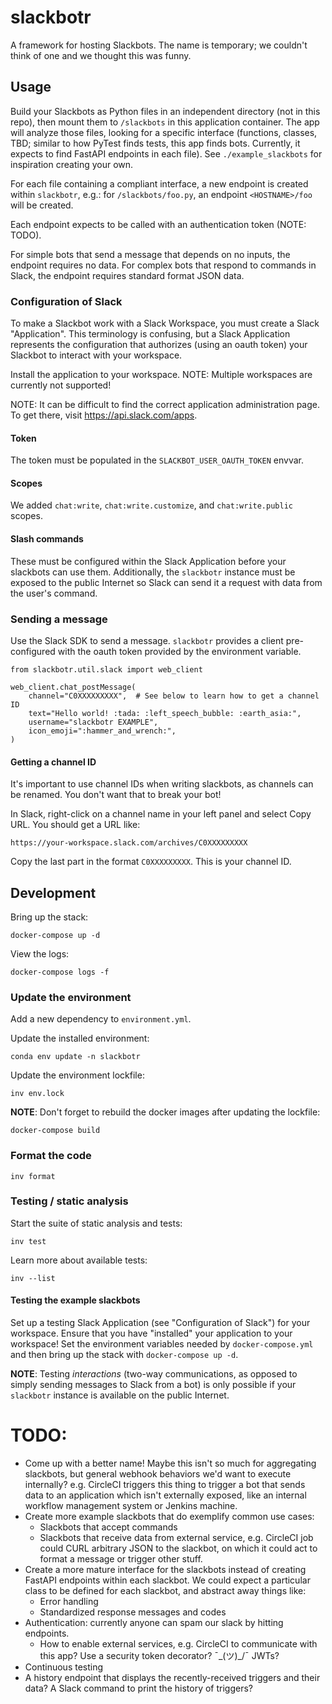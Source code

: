 # slackbotr

A framework for hosting Slackbots. The name is temporary; we couldn't think of one and
we thought this was funny.


## Usage

Build your Slackbots as Python files in an independent directory (not in this repo),
then mount them to `/slackbots` in this application container. The app will analyze
those files, looking for a specific interface (functions, classes, TBD; similar to how
PyTest finds tests, this app finds bots. Currently, it expects to find FastAPI endpoints
in each file). See `./example_slackbots` for inspiration creating your own.

For each file containing a compliant interface, a new endpoint is created within
`slackbotr`, e.g.: for `/slackbots/foo.py`, an endpoint `<HOSTNAME>/foo` will be
created.

Each endpoint expects to be called with an authentication token (NOTE: TODO).

For simple bots that send a message that depends on no inputs, the endpoint requires no
data. For complex bots that respond to commands in Slack, the endpoint requires standard
format JSON data.


### Configuration of Slack

To make a Slackbot work with a Slack Workspace, you must create a Slack "Application".
This terminology is confusing, but a Slack Application represents the configuration that
authorizes (using an oauth token) your Slackbot to interact with your workspace.

Install the application to your workspace. NOTE: Multiple workspaces are currently not
supported!

NOTE: It can be difficult to find the correct application administration page. To get
there, visit <https://api.slack.com/apps>.


#### Token

The token must be populated in the `SLACKBOT_USER_OAUTH_TOKEN` envvar.


#### Scopes

We added `chat:write`, `chat:write.customize`, and `chat:write.public` scopes.


#### Slash commands

These must be configured within the Slack Application before your slackbots can use
them. Additionally, the `slackbotr` instance must be exposed to the public Internet so
Slack can send it a request with data from the user's command.


### Sending a message

Use the Slack SDK to send a message. `slackbotr` provides a client pre-configured with
the oauth token provided by the environment variable.

```
from slackbotr.util.slack import web_client

web_client.chat_postMessage(
    channel="C0XXXXXXXXX",  # See below to learn how to get a channel ID
    text="Hello world! :tada: :left_speech_bubble: :earth_asia:",
    username="slackbotr EXAMPLE",
    icon_emoji=":hammer_and_wrench:",
)
```

#### Getting a channel ID

It's important to use channel IDs when writing slackbots, as channels can be renamed.
You don't want that to break your bot!

In Slack, right-click on a channel name in your left panel and select Copy URL. You
should get a URL like:

```
https://your-workspace.slack.com/archives/C0XXXXXXXXX
```

Copy the last part in the format `C0XXXXXXXXX`. This is your channel ID.


## Development

Bring up the stack:

```
docker-compose up -d
```

View the logs:

```
docker-compose logs -f
```


### Update the environment

Add a new dependency to `environment.yml`.

Update the installed environment:

```
conda env update -n slackbotr
```

Update the environment lockfile:

```
inv env.lock
```

**NOTE**: Don't forget to rebuild the docker images after updating the lockfile:

```
docker-compose build
```


### Format the code

```
inv format
```


### Testing / static analysis 

Start the suite of static analysis and tests:

```
inv test
```

Learn more about available tests:

```
inv --list
```


#### Testing the example slackbots

Set up a testing Slack Application (see "Configuration of Slack") for your workspace.
Ensure that you have "installed" your application to your workspace! Set the environment
variables needed by `docker-compose.yml` and then bring up the stack with
`docker-compose up -d`.

**NOTE**: Testing _interactions_ (two-way communications, as opposed to simply sending
messages to Slack from a bot) is only possible if your `slackbotr` instance is
available on the public Internet.


# TODO:

* Come up with a better name! Maybe this isn't so much for aggregating slackbots, but
  general webhook behaviors we'd want to execute internally? e.g. CircleCI triggers
  this thing to trigger a bot that sends data to an application which isn't externally
  exposed, like an internal workflow management system or Jenkins machine.
* Create more example slackbots that do exemplify common use cases:
  * Slackbots that accept commands
  * Slackbots that receive data from external service, e.g. CircleCI job could CURL
    arbitrary JSON to the slackbot, on which it could act to format a message or trigger
    other stuff.
* Create a more mature interface for the slackbots instead of creating FastAPI endpoints
  within each slackbot. We could expect a particular class to be defined for each
  slackbot, and abstract away things like:
  * Error handling
  * Standardized response messages and codes
* Authentication: currently anyone can spam our slack by hitting endpoints.
  * How to enable external services, e.g. CircleCI to communicate with this app? Use a
    security token decorator? ¯\_(ツ)_/¯ JWTs?
* Continuous testing
* A history endpoint that displays the recently-received triggers and their data? A
  Slack command to print the history of triggers?
